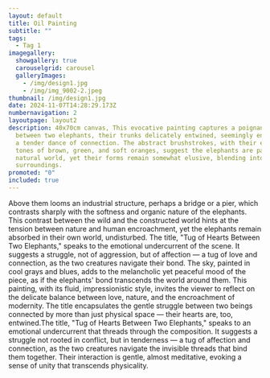 ```yaml
---
layout: default
title: Oil Painting
subtitle: ""
tags:
  - Tag 1
imagegallery:
  showgallery: true
  carouselgrid: carousel
  galleryImages:
    - /img/design1.jpg
    - /img/img_9002-2.jpeg
thumbnail: /img/design1.jpg
date: 2024-11-07T14:28:29.173Z
numbernavigation: 2
layoutpage: layout2
description: 40x70cm canvas, This evocative painting captures a poignant moment
  between two elephants, their trunks delicately entwined, seemingly engaging in
  a tender dance of connection. The abstract brushstrokes, with their earthy
  tones of brown, green, and soft oranges, suggest the elephants are part of the
  natural world, yet their forms remain somewhat elusive, blending into their
  surroundings.
promoted: "0"
included: true
---
```

Above them looms an industrial structure, perhaps a bridge or a pier, which contrasts sharply with the softness and organic nature of the elephants. This contrast between the wild and the constructed world hints at the tension between nature and human encroachment, yet the elephants remain absorbed in their own world, undisturbed. The title, "Tug of Hearts Between Two Elephants," speaks to the emotional undercurrent of the scene. It suggests a struggle, not of aggression, but of affection — a tug of love and connection, as the two creatures navigate their bond. The sky, painted in cool grays and blues, adds to the melancholic yet peaceful mood of the piece, as if the elephants' bond transcends the world around them. This painting, with its fluid, impressionistic style, invites the viewer to reflect on the delicate balance between love, nature, and the encroachment of modernity. The title encapsulates the gentle struggle between two beings connected by more than just physical space — their hearts are, too, entwined.The title, "Tug of Hearts Between Two Elephants," speaks to an emotional undercurrent that threads through the composition. It suggests a struggle not rooted in conflict, but in tenderness — a tug of affection and connection, as the two creatures navigate the invisible threads that bind them together. Their interaction is gentle, almost meditative, evoking a sense of unity that transcends physicality.
